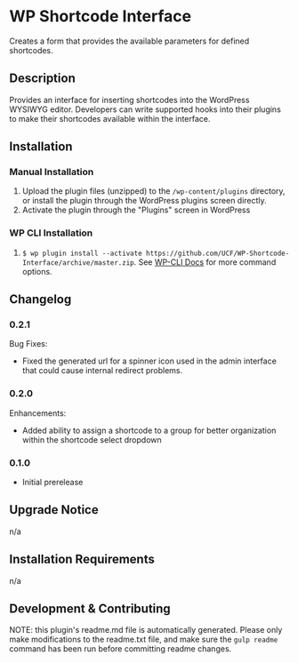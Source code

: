 # WP Shortcode Interface #

Creates a form that provides the available parameters for defined shortcodes.


## Description ##

Provides an interface for inserting shortcodes into the WordPress WYSIWYG editor.  Developers can write supported hooks into their plugins to make their shortcodes available within the interface.


## Installation ##

### Manual Installation ###
1. Upload the plugin files (unzipped) to the `/wp-content/plugins` directory, or install the plugin through the WordPress plugins screen directly.
2. Activate the plugin through the "Plugins" screen in WordPress

### WP CLI Installation ###
1. `$ wp plugin install --activate https://github.com/UCF/WP-Shortcode-Interface/archive/master.zip`.  See [WP-CLI Docs](http://wp-cli.org/commands/plugin/install/) for more command options.


## Changelog ##

### 0.2.1 ###
Bug Fixes:
* Fixed the generated url for a spinner icon used in the admin interface that could cause internal redirect problems.

### 0.2.0 ###
Enhancements:
* Added ability to assign a shortcode to a group for better organization within the shortcode select dropdown

### 0.1.0 ###
* Initial prerelease


## Upgrade Notice ##

n/a


## Installation Requirements ##

n/a


## Development & Contributing ##

NOTE: this plugin's readme.md file is automatically generated.  Please only make modifications to the readme.txt file, and make sure the `gulp readme` command has been run before committing readme changes.
